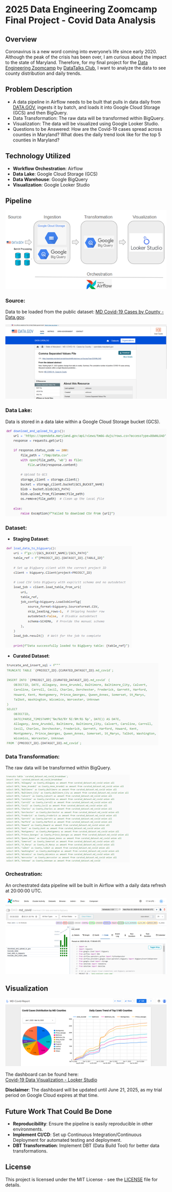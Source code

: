 # 2025 Data Engineering Zoomcamp Final Project - Covid Data Analysis

## Overview

Coronavirus is a new word coming into everyone’s life since early 2020. Although the peak of the crisis has been over, I am curious about the impact to the state of Maryland. Therefore, for my final project for the [Data Engineering Zoomcamp](https://github.com/DataTalksClub/data-engineering-zoomcamp) by [DataTalks Club](https://datatalks.club/), I want to analyze the data to see county distribution and daily trends.

## Problem Description

- A data pipeline in Airflow needs to be built that pulls in data daily from [DATA.GOV](https://catalog.data.gov/dataset/md-covid-19-cases-by-county), ingests it by batch, and loads it into Google Cloud Storage (GCS) and then BigQuery.
- Data Transformation: The raw data will be transformed within BigQuery.
- Visualization: The data will be visualized using Google Looker Studio.
- Questions to be Answered: How are the Covid-19 cases spread across counties in Maryland? What does the daily trend look like for the top 5 counties in Maryland?

## Technology Utilized

- **Workflow Orchestration**: Airflow
- **Data Lake**: Google Cloud Storage (GCS)
- **Data Warehouse**: Google BigQuery
- **Visualization**: Google Looker Studio

## Pipeline

![Covid Data Pipeline](./images/Pipeline.png)

### Source:
Data to be loaded from the public dataset: [MD Covid-19 Cases by County - Data.gov](https://catalog.data.gov/dataset/md-covid-19-cases-by-county).

![Covid Data Pipeline](./images/Source.png)

### Data Lake:
Data is stored in a data lake within a Google Cloud Storage bucket (GCS).

![Covid Data Pipeline](./images/Datalake.png)

### Dataset:
- **Staging Dataset**:

![Covid Data Pipeline](./images/Staging.png)

- **Curated Dataset**:

![Covid Data Pipeline](./images/Curated.png)

### Data Transformation:
The raw data will be transformed within BigQuery.

![Covid Data Pipeline](./images/Transform.png)

### Orchestration:
An orchestrated data pipeline will be built in Airflow with a daily data refresh at 20:00:00 UTC.

![Covid Data Pipeline](./images/Airflow.png)

## Visualization

![Covid Data Pipeline](./images/Dashboard.png)

The dashboard can be found here:  
[Covid-19 Data Visualization - Looker Studio](https://lookerstudio.google.com/reporting/0876bd1f-5d04-430c-9dd4-a4594d786d83/page/p_gv11gmiyqd)

**Disclaimer**: The dashboard will be updated until June 21, 2025, as my trial period on Google Cloud expires at that time.

## Future Work That Could Be Done

- **Reproducibility**: Ensure the pipeline is easily reproducible in other environments.
- **Implement CI/CD**: Set up Continuous Integration/Continuous Deployment for automated testing and deployment.
- **DBT Transformation**: Implement DBT (Data Build Tool) for better data transformations.

## License

This project is licensed under the MIT License - see the [LICENSE](LICENSE) file for details.

